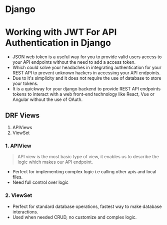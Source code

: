 # Django

# Working with JWT For API Authentication in Django

- JSON web token is a useful way for you to  provide valid users access to your API endpoints without the need to add a access token.
- Which could solve your headaches in integrating authentication for your REST API to prevent unknown hackers in accessing your API endpoints.
- Due to it's simplicity and it does not require the use of database to store your tokens.
- It is a quickway for your django backend to provide REST API endpoints tokens to interact with a web front-end technology like React, Vue or Angular without the use of OAuth.

## DRF Views

1. APIViews
2. ViewSet

### 1. APIView

> API view is the most basic type of view, it enables us to describe the logic which makes our API endpoint.

- Perfect for implementing complex logic i.e calling other apis and local files.
- Need full control over logic


### 2. ViewSet

- Perfect for standard database operations, fastest way to make database interactions.
- Used when needed CRUD, no customize and complex logic.

